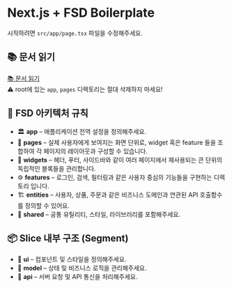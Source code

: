 # Next.js + FSD Boilerplate

시작하려면 `src/app/page.tsx` 파일을 수정해주세요.

## 📚 문서 읽기

[📚 문서 읽기](https://feature-sliced.design/kr/docs/guides/tech/with-nextjs)  
⚠️ root에 있는 `app`, `pages` 디렉토리는 절대 삭제하지 마세요!

## 📌 FSD 아키텍처 규칙

- 🏛 **app** – 애플리케이션 전역 설정을 정의해주세요.
- 📄 **pages** – 실제 사용자에게 보여지는 화면 단위로, widget 혹은 feature 들을 조합하여 각 페이지의 레이아웃과 구성할 수 있습니다.
- 🧩 **widgets** – 헤더, 푸터, 사이드바와 같이 여러 페이지에서 재사용되는 큰 단위의 독립적인 블록들을 관리합니다.
- ⚙️ **features** – 로그인, 검색, 필터링과 같은 사용자 중심의 기능들을 구현하는 디렉토리 입니다.
- 🏗 **entities** – 사용자, 상품, 주문과 같은 비즈니스 도메인과 연관된 API 호출함수를 정의할 수 있어요.
- 🔗 **shared** – 공통 유틸리티, 스타일, 라이브러리를 포함해주세요.

## 📦 Slice 내부 구조 (Segment)

- 🎨 **ui** – 컴포넌트 및 스타일을 정의해주세요.
- 🧠 **model** – 상태 및 비즈니스 로직을 관리해주세요.
- 🔌 **api** – 서버 요청 및 API 통신을 처리해주세요.

